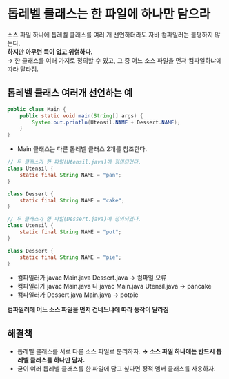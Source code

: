 # 톱레벨 클래스는 한 파일에 하나만 담으라

소스 파일 하나에 톱레벨 클래스를 여러 개 선언하더라도 자바 컴파일러는 불평하지 않는다.<br>
**하지만 아무런 득이 없고 위험하다.**<br>
&rarr; 한 클래스를 여러 가지로 정의할 수 있고, 그 중 어느 소스 파일을 먼저 컴파일하냐에 따라 달라짐.

## 톱레벨 클래스 여러개 선언하는 예
```java
public class Main {
	public static void main(String[] args) {
    	System.out.println(Utensil.NAME + Dessert.NAME);
    }
}
```
- Main 클래스는 다른 톱레벨 클래스 2개를 참조한다.


```java
// 두 클래스가 한 파일(Utensil.java)에 정의되었다.
class Utensil {
	static final String NAME = "pan";
}

class Dessert {
	static final String NAME = "cake";
}
```
```java
// 두 클래스가 한 파일(Dessert.java)에 정의되었다.
class Utensil {
    static final String NAME = "pot";
}

class Dessert {
    static final String NAME = "pie";
}

```

- 컴파일러가 javac Main.java Dessert.java
&rarr; 컴파일 오류
- 컴파일러가 javac Main.java 나 javac Main.java Utensil.java
&rarr; pancake
- 컴파일러가 Dessert.java Main.java
&rarr; potpie

**컴파일러에 어느 소스 파일을 먼저 건네느냐에 따라 동작이 달라짐**

## 해결책

- 톱레벨 클래스를 서로 다른 소스 파일로 분리하자.
**&rarr; 소스 파일 하나에는 반드시 톱레벨 클래스를 하나만 담자.**
- 굳이 여러 톱레벨 클래스를 한 파일에 담고 싶다면 정적 멤버 클래스를 사용하자.
